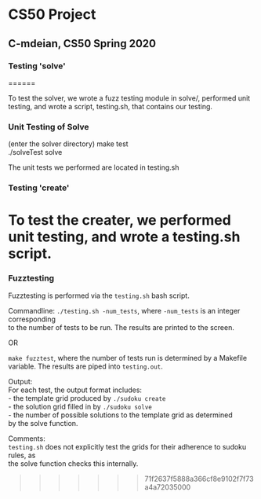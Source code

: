 # CS50 Project
## C-mdeian, CS50 Spring 2020

### Testing 'solve'
======

To test the solver, we wrote a fuzz testing module in solve/, performed unit testing, and wrote a script, testing.sh, that contains our testing.

### Unit Testing of Solve ###
(enter the solver directory)
make test  
./solveTest  solve

The unit tests we performed are located in testing.sh

### Testing 'create' 

To test the creater, we performed unit testing, and wrote a testing.sh script.
=======
  
### Fuzztesting ###  
Fuzztesting is performed via the `testing.sh` bash script.
 
Commandline:
`./testing.sh -num_tests`, where `-num_tests` is an integer corresponding  
to the number of tests to be run. The results are printed to the screen.

OR

`make fuzztest`, where the number of tests run is determined by a Makefile   
variable. The results are piped into `testing.out`.  
  
Output:  
For each test, the output format includes:  
	- the template grid produced by `./sudoku create`    
	- the solution grid filled in by `./sudoku solve`  
	- the number of possible solutions to the template grid as determined  
	  by the solve function.  
  
Comments:  
`testing.sh` does not explicitly test the grids for their adherence to sudoku rules, as  
the solve function checks this internally.
>>>>>>> 71f2637f5888a366cf8e9102f7f73a4a72035000
